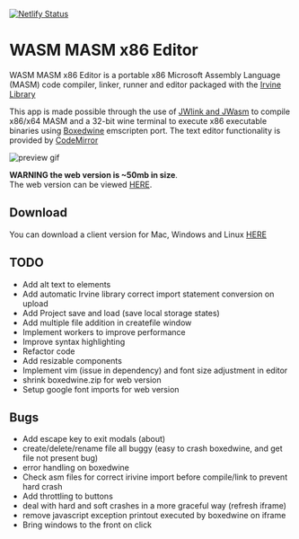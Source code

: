 [![Netlify Status](https://api.netlify.com/api/v1/badges/0c76358f-a3f9-45c4-b16c-d4ad4017ad5c/deploy-status)](https://app.netlify.com/sites/wasm-masm-x86-editor/deploys)

# WASM MASM x86 Editor

WASM MASM x86 Editor is a portable x86 Microsoft Assembly Language (MASM) code compiler, linker, runner and editor packaged with the [Irvine Library](http://asmirvine.com/)

This app is made possible through the use of [JWlink and JWasm](https://github.com/JWasm) to compile x86/x64 MASM and a 32-bit wine terminal to execute x86 executable binaries using [Boxedwine](http://www.boxedwine.org/) emscripten port. The text editor functionality is provided by [CodeMirror](https://codemirror.net/)

![preview gif](https://i.imgur.com/Ct41UUK.gif)

**WARNING the web version is ~50mb in size**.  
The web version can be viewed [HERE](https://wasm-masm-x86-editor.netlify.app/).

## Download

You can download a client version for Mac, Windows and Linux [HERE](https://github.com/istareatscreens/wasm-masm-x86-editor/releases)

## TODO

- Add alt text to elements
- Add automatic Irvine library correct import statement conversion on upload
- Add Project save and load (save local storage states)
- Add multiple file addition in createfile window
- Implement workers to improve performance
- Improve syntax highlighting
- Refactor code
- Add resizable components
- Implement vim (issue in dependency) and font size adjustment in editor
- shrink boxedwine.zip for web version
- Setup google font imports for web version

## Bugs

- Add escape key to exit modals (about)
- create/delete/rename file all buggy (easy to crash boxedwine, and get file not present bug)
- error handling on boxedwine
- Check asm files for correct irivine import before compile/link to prevent hard crash
- Add throttling to buttons
- deal with hard and soft crashes in a more graceful way (refresh iframe)
- remove javascript exception printout executed by boxedwine on iframe
- Bring windows to the front on click
